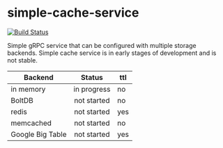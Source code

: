 # simple-cache-service

[![Build Status](https://travis-ci.org/TheTommyTwitch/simple-cache-service.svg?branch=master)](https://travis-ci.org/TheTommyTwitch/simple-cache-service)

Simple gRPC service that can be configured with multiple storage backends. Simple cache service is in early stages of development and is not stable.

| Backend          | Status     | ttl |
|------------------|:----------:|-----|
| in memory        |in progress | no  |
| BoltDB           |not started | no  |
| redis            |not started | yes |
| memcached        |not started | no  |
| Google Big Table |not started | yes |
